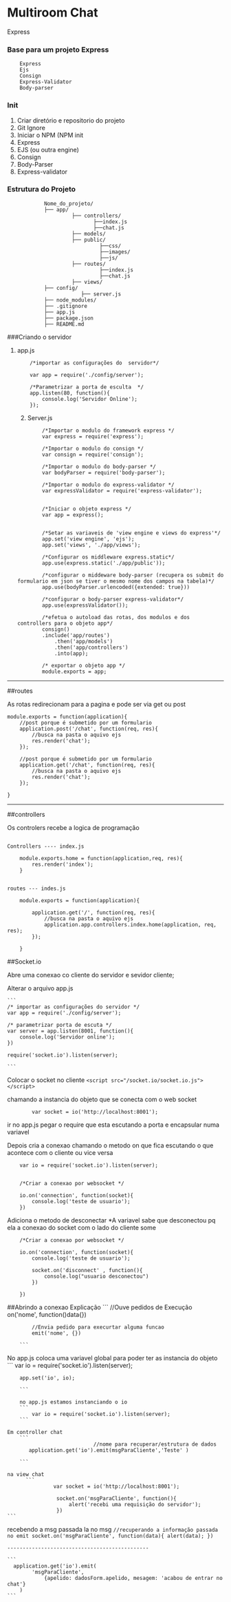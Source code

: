 # Multiroom Chat

Express

### Base para um projeto Express
```
    Express
    Ejs
    Consign 
    Express-Validator
    Body-parser
```

### Init

1) Criar diretório e repositorio do projeto 
2) Git Ignore
3) Iniciar o NPM (NPM init
4) Express
5) EJS (ou outra engine)
6) Consign
7) Body-Parser
8) Express-validator


### Estrutura do Projeto
```
            Nome_do_projeto/
            ├── app/
                     ├── controllers/
                            ├──index.js
                            ├──chat.js
                     ├── models/
                     ├── public/
                              ├──css/
                              ├──images/
                              ├──js/
                     ├── routes/
                              ├──index.js
                              ├──chat.js
                     ├── views/
            ├── config/
                        ├── server.js
            ├── node_modules/
            ├── .gitignore
            ├── app.js
            ├── package.json
            ├── README.md
```

###Criando o servidor

 1) app.js
    
    ```
        /*importar as configurações do  servidor*/

        var app = require('./config/server');

        /*Parametrizar a porta de esculta  */
        app.listen(80, function(){
            console.log('Servidor Online');
        });

    ```

    2) Server.js

    ```
            /*Importar o modulo do framework express */
            var express = require('express');

            /*Importar o modulo do consign */
            var consign = require('consign');

            /*Importar o modulo do body-parser */
            var bodyParser = require('body-parser');

            /*Importar o modulo do express-validator */
            var expressValidator = require('express-validator');


            /*Iniciar o objeto express */
            var app = express();


            /*Setar as variaveis de 'view engine e views do express'*/
            app.set('view engine', 'ejs');
            app.set('views', './app/views');

            /*Configurar os middleware express.static*/
            app.use(express.static('./app/public'));

            /*configurar o middeware body-parser (recupera os submit do formulario em json se tiver o mesmo nome dos campos na tabela)*/
            app.use(bodyParser.urlencoded({extended: true}))

            /*configurar o body-parser express-validator*/
            app.use(expressValidator());

            /*efetua o autoload das rotas, dos modulos e dos controllers para o objeto app*/
            consign()
            .include('app/routes')
                .then('app/models')
                .then('app/controllers')
                .into(app);

            /* exportar o objeto app */
            module.exports = app;
    ```
---------------------------------------------------


##routes


As rotas redirecionam para a pagina e pode ser via get ou post

```
module.exports = function(application){
    //post porque é submetido por um formulario
    application.post('/chat', function(req, res){
        //busca na pasta o aquivo ejs
        res.render('chat');
    });

    //post porque é submetido por um formulario
    application.get('/chat', function(req, res){
        //busca na pasta o aquivo ejs
        res.render('chat');
    });

}

```
----------------------------------------------
##controllers


Os controlers recebe a logica de programação


```

Controllers ---- index.js

    module.exports.home = function(application,req, res){
        res.render('index');
    }


routes --- indes.js

    module.exports = function(application){

        application.get('/', function(req, res){
            //busca na pasta o aquivo ejs
            application.app.controllers.index.home(application, req, res);
        });

    }
```

##Socket.io

Abre uma conexao co cliente do servidor e sevidor cliente;


Alterar o arquivo app.js

    ```
    /* importar as configurações do servidor */
    var app = require('./config/server');

    /* parametrizar porta de escuta */
    var server = app.listen(8001, function(){
        console.log('Servidor online');
    })

    require('socket.io').listen(server);

    ```

Colocar o socket no cliente 
    ```
					<script src="/socket.io/socket.io.js"></script>
    ```

chamando a instancia do objeto que se conecta com o web socket

```
        var socket = io('http://localhost:8001');
```

ir no app.js pegar o require que esta escutando a porta e encapsular numa variavel

Depois cria a conexao chamando o metodo on que fica escutando o que acontece com o cliente ou vice versa
```
    var io = require('socket.io').listen(server);


    /*Criar a conexao por websocket */

    io.on('connection', function(socket){
        console.log('teste de usuario');
    })
```

Adiciona o metodo de desconectar 
    *A variavel sabe que desconectou pq ela a conexao do socket com o lado do cliente some

```
    /*Criar a conexao por websocket */

    io.on('connection', function(socket){
        console.log('teste de usuario');

        socket.on('disconnect' , function(){
            console.log("usuario desconectou")
        })
        
    })
```

##Abrindo a conexao
    Explicação
        ```
            //Ouve pedidos de Execução
            on('nome', function()data{})
            
            //Envia pedido para execurtar alguma funcao
            emit('nome', {})

        ```
No app.js coloca uma variavel global para poder ter as instancia do objeto
        ```
        var io = require('socket.io').listen(server);

        app.set('io', io);

        ```

        no app.js estamos instanciando o io
        ```
            var io = require('socket.io').listen(server);
        ```

    Em controller chat
        ```
                                //nome para recuperar/estrutura de dados
           application.get('io').emit(msgParaCliente','Teste' )

        ```

    na view chat
          ```
                   var socket = io('http://localhost:8001');

                    socket.on('msgParaCliente', function(){
                        alert('recebi uma requisição do servidor');
                    })
    ```

recebendo a msg passada la no msg
    ```
    //recuperando a informação passada no emit
            socket.on('msgParaCliente', function(data){
                 alert(data);
             })
    ```

    ----------------------------------------------

    ```
      application.get('io').emit(
            'msgParaCliente',
                {apelido: dadosForm.apelido, mesagem: 'acabou de entrar no chat'}
        )
    ```




